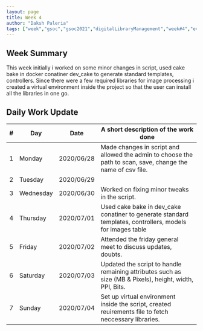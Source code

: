 ```yaml
---
layout: page
title: Week 4
author: "Daksh Paleria"
tags: ["week","gsoc","gsoc2021","digitalLibraryManagement","week#4","eval#1"]
---
```


## Week Summary
This week initially i worked on some minor changes in script, used cake bake in docker conatiner dev_cake to generate standard templates, controllers. Since there were a few required libraries for image processing i created a virtual environment inside the project so that the user can install all the libraries in one go.

## Daily Work Update

|\#|Day|Date|A short description of the work done|  
|---	|---	|---	|---	|  
|1   	| Monday 	|   2020/06/28	| Made changes in script and allowed the admin to choose the path to scan, save, change the name of csv file. |  
|2   	| Tuesday  	|   2020/06/29	| 	|  
|3   	| Wednesday  	|  2020/06/30 	| Worked on fixing minor tweaks in the script. |  
|4   	| Thursday  	|   2020/07/01	| Used cake bake in dev_cake conatiner to generate standard templates, controllers, models for images table |  
|5   	| Friday  	|   2020/07/02	| Attended the friday general meet to discuss updates, doubts. |  
|6   	| Saturday  	|   2020/07/03	| Updated the script to handle remaining attributes such as size (MB & Pixels), height, width, PPI, Bits.	|  
|7   	| Sunday  	|   2020/07/04	| Set up virtual environment inside the script, created reuirements file to fetch neccessary libraries. |  

